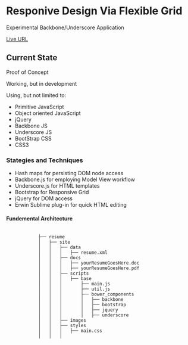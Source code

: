 <h1>Responive Design Via Flexible Grid</h1> 
<p>Experimental Backbone/Underscore Application</p>
<p><a href="http://jvmqueue.com/flexibleGrid/resume/site/">Live URL</a></p>
<h2>Current State</h2>
<p>Proof of Concept</p>
<p>Working, but in development</p>
<p>Using, but not limited to:</p>
<ul>
	<li>Primitive JavaScript</li>
	<li>Object oriented JavaScript</li>
	<li>jQuery</li>
	<li>Backbone JS</li>	
	<li>Underscore JS</li>	
	<li>BootStrap CSS</li>	
	<li>CSS3</li>	
</ul>
<h3>Stategies and Techniques</h3>
<ul>
	<li>Hash maps for persisting DOM node access</li>
	<li>Backbone.js for employing Model View workflow</li>
	<li>Underscore.js for HTML templates</li>
	<li>Bootstrap for Responsive Grid</li>
	<li>jQuery for DOM access</li>
	<li>Erwin Sublime plug-in for quick HTML editing</li>
</ul>
</ul>
<h4>Fundemental Architecture</h4>
<div>
	<pre>
		<code>
			├── resume
			│   ├── site
			│   │	├── data   
			│   │   │	├── resume.xml
			│   │	├── docs   
			│   │   │	├── yourResumeGoesHere.doc
			│   │   │	├── yourResumeGoesHere.pdf
			│   │	├── scripts   
			│   │   │	├── base
			│   │   │		├── main.js
			│   │   │		├── util.js			
			│   │   │		├── bower_components
			│   │   │		│	├── backbone			
			│   │   │		│	├── bootstrap
			│   │   │		│	├── jquery
			│   │   │		│	├── underscore
			│   │	├── images
			│   │	├── styles	
			│   │   │	├── main.css					   
			│   │   │
		</code>
	</pre>
</div>


 

 

